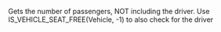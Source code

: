Gets the number of passengers, NOT including the driver. Use IS_VEHICLE_SEAT_FREE(Vehicle, -1) to also check for the driver